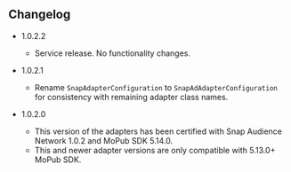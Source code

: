 ## Changelog
  * 1.0.2.2
    * Service release. No functionality changes.

  * 1.0.2.1
    * Rename `SnapAdapterConfiguration` to `SnapAdAdapterConfiguration` for consistency with remaining adapter class names.

  * 1.0.2.0
    * This version of the adapters has been certified with Snap Audience Network 1.0.2 and MoPub SDK 5.14.0.
    * This and newer adapter versions are only compatible with 5.13.0+ MoPub SDK.
